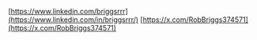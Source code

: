 [https://www.linkedin.com/briggsrrr](https://www.linkedin.com/in/briggsrrr/)
[https://x.com/RobBriggs374571](https://x.com/RobBriggs374571)
